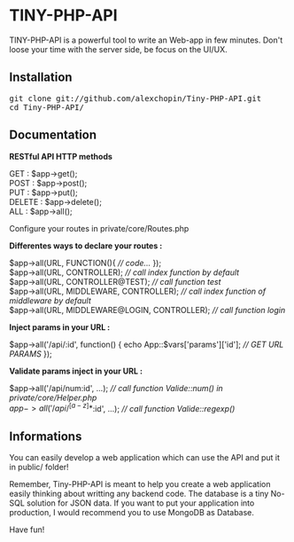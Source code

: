 TINY-PHP-API
==========

TINY-PHP-API is a powerful tool to write an Web-app in few minutes. 
Don't loose your time with the server side, be focus on the UI/UX.

Installation
------------

<pre>
git clone git://github.com/alexchopin/Tiny-PHP-API.git
cd Tiny-PHP-API/
</pre>

Documentation
-------------

**RESTful API HTTP methods**

GET : $app->get();<br>
POST : $app->post();<br>
PUT : $app->put();<br>
DELETE : $app->delete();<br>
ALL : $app->all();<br>

Configure your routes in private/core/Routes.php

**Differentes ways to declare your routes :**

$app->all(URL, FUNCTION(){ *// code...* });<br>
$app->all(URL, CONTROLLER); *// call index function by default*<br>
$app->all(URL, CONTROLLER@TEST); *// call function test*<br>
$app->all(URL, MIDDLEWARE, CONTROLLER); *// call index function of middleware by default*<br>
$app->all(URL, MIDDLEWARE@LOGIN, CONTROLLER); *// call function login*<br>

**Inject params in your URL :**

$app->all('/api/:id', function() {
  echo App::$vars['params']['id']; *// GET URL PARAMS*
});

**Validate params inject in your URL :**

$app->all('/api/num:id', ...); *// call function Valide::num() in private/core/Helper.php*<br>
$app->all('/api/^[a-z]*$:id', ...); *// call function Valide::regexp()*<br>

Informations
------------

You can easily develop a web application which can use the API and put it in public/ folder!

Remember, Tiny-PHP-API is meant to help you create a web application easily thinking about writting any backend code.
The database is a tiny No-SQL solution for JSON data.
If you want to put your application into production, I would recommend you to use MongoDB as Database.

Have fun!
